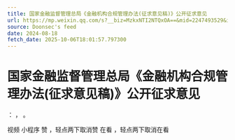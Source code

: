```yaml
---
title: 国家金融监督管理总局《金融机构合规管理办法(征求意见稿)》公开征求意见
url: https://mp.weixin.qq.com/s?__biz=MzkxNTI2NTQxOA==&mid=2247493529&idx=1&sn=d018e3b516b40497262e050ccaa83df4
source: Doonsec's feed
date: 2024-08-18
fetch_date: 2025-10-06T18:01:57.797300
---
```


# 国家金融监督管理总局《金融机构合规管理办法(征求意见稿)》公开征求意见

：
，
。

视频
小程序
赞
，轻点两下取消赞
在看
，轻点两下取消在看
